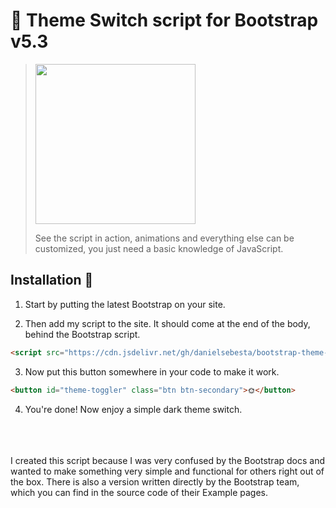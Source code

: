 # 🌙 Theme Switch script for Bootstrap v5.3

> <kbd align="center"><img height="256px" src="https://cdn.jsdelivr.net/gh/danielsebesta/bootstrap-theme-switch@main/example.gif"><br>
> <p>See the script in action, animations and everything else can be customized, you just need a basic knowledge of JavaScript.</p></kbd>

## Installation 🔧
  1. Start by putting the latest Bootstrap on your site.

  2. Then add my script to the site. It should come at the end of the body, behind the Bootstrap script.<br>
  
  ```html
<script src="https://cdn.jsdelivr.net/gh/danielsebesta/bootstrap-theme-switch@main/theme-switch.min.js" integrity="sha384-eHEyolGs5+4+fpMEEcNsT22uT/gvfdbYi7ILP66pDf3JIDHcinTASicxy7BS9RFC" crossorigin="anonymous"></script>
``` 

3. Now put this button somewhere in your code to make it work.
```html
<button id="theme-toggler" class="btn btn-secondary">🌞</button>
```

4. You're done! Now enjoy a simple dark theme switch.

<br><br><br>
I created this script because I was very confused by the Bootstrap docs and wanted to make something very simple and functional for others right out of the box. There is also a version written directly by the Bootstrap team, which you can find in the source code of their Example pages.
